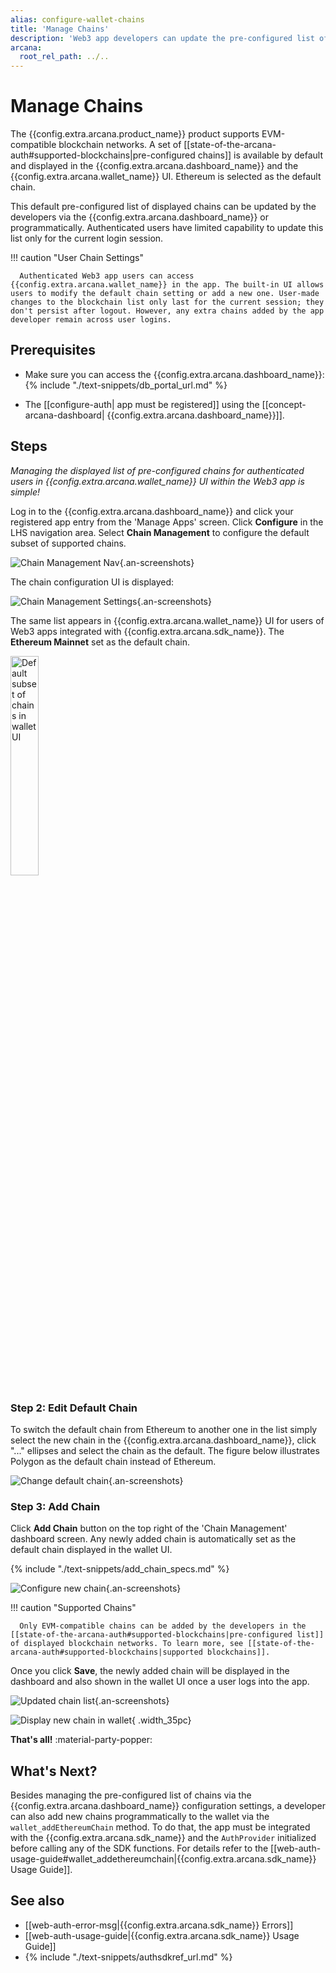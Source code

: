 ```yaml
---
alias: configure-wallet-chains
title: 'Manage Chains'
description: 'Web3 app developers can update the pre-configured list of supported blockchains shown out of the box in the wallet and assign one of the chains as the default chain.'
arcana:
  root_rel_path: ../..
---
```


# Manage Chains

The {{config.extra.arcana.product_name}} product supports EVM-compatible blockchain networks. A set of [[state-of-the-arcana-auth#supported-blockchains|pre-configured chains]] is available by default and displayed in the {{config.extra.arcana.dashboard_name}} and the {{config.extra.arcana.wallet_name}} UI. Ethereum is selected as the default chain.

This default pre-configured list of displayed chains can be updated by the developers via the {{config.extra.arcana.dashboard_name}} or programmatically. Authenticated users have limited capability to update this list only for the current login session.

!!! caution "User Chain Settings"

      Authenticated Web3 app users can access {{config.extra.arcana.wallet_name}} in the app. The built-in UI allows users to modify the default chain setting or add a new one. User-made changes to the blockchain list only last for the current session; they don't persist after logout. However, any extra chains added by the app developer remain across user logins.

## Prerequisites

* Make sure you can access the {{config.extra.arcana.dashboard_name}}: {% include "./text-snippets/db_portal_url.md" %}

* The [[configure-auth| app must be registered]] using the [[concept-arcana-dashboard| {{config.extra.arcana.dashboard_name}}]].

## Steps

*Managing the displayed list of pre-configured chains for authenticated users in {{config.extra.arcana.wallet_name}} UI within the Web3 app is simple!*

Log in to the {{config.extra.arcana.dashboard_name}} and click your registered app entry from the 'Manage Apps' screen. Click **Configure** in the LHS navigation area. Select **Chain Management** to configure the default subset of supported chains.

![Chain Management Nav](/img/an_db_chains_mngt_nav.png){.an-screenshots}

The chain configuration UI is displayed:

![Chain Management Settings](/img/an_db_chain_mngt_options.png){.an-screenshots}

The same list appears in {{config.extra.arcana.wallet_name}} UI for users of Web3 apps integrated with {{config.extra.arcana.sdk_name}}. The **Ethereum Mainnet** set as the default chain.

<img src="/img/an_db_default_subset_wallet_chains.gif" width="30%" alt="Default subset of chains in wallet UI"/>

### Step 2: Edit Default Chain

To switch the default chain from Ethereum to another one in the list simply select the new chain in the {{config.extra.arcana.dashboard_name}}, click "..." ellipses and select the chain as the default. The figure below illustrates Polygon as the default chain instead of Ethereum.

![Change default chain](/img/an_db_set_default_chain.gif){.an-screenshots}

### Step 3: Add Chain

Click **Add Chain** button on the top right of the 'Chain Management' dashboard screen. Any newly added chain is automatically set as the default chain displayed in the wallet UI.

{% include "./text-snippets/add_chain_specs.md" %}

![Configure new chain](/img/an_db_configure_new_chain.gif){.an-screenshots}

!!! caution "Supported Chains"

      Only EVM-compatible chains can be added by the developers in the [[state-of-the-arcana-auth#supported-blockchains|pre-configured list]] of displayed blockchain networks. To learn more, see [[state-of-the-arcana-auth#supported-blockchains|supported blockchains]].

Once you click **Save**, the newly added chain will be displayed in the dashboard and also shown in the wallet UI once a user logs into the app.

![Updated chain list](/img/an_db_view_updated_chain_list_polygon.png){.an-screenshots}

![Display new chain in wallet](/img/an_db_config_new_chain_show_wallet.gif){ .width_35pc}

**That's all!** :material-party-popper:

## What's Next?

Besides managing the pre-configured list of chains via the {{config.extra.arcana.dashboard_name}} configuration settings, a developer can also add new chains programmatically to the wallet via the `wallet_addEthereumChain` method. To do that, the app must be integrated with the {{config.extra.arcana.sdk_name}} and the `AuthProvider` initialized before calling any of the SDK functions. For details refer to the [[web-auth-usage-guide#wallet_addethereumchain|{{config.extra.arcana.sdk_name}} Usage Guide]].

## See also

* [[web-auth-error-msg|{{config.extra.arcana.sdk_name}} Errors]]
* [[web-auth-usage-guide|{{config.extra.arcana.sdk_name}} Usage Guide]]
* {% include "./text-snippets/authsdkref_url.md" %}
